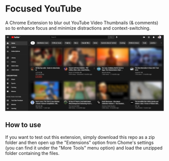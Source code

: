# Focused YouTube

A Chrome Extension to blur out YouTube Video Thumbnails (& comments) so to enhance focus and minimize distractions and context-switching.

![image.png](./image.png)


## How to use

If you want to test out this extension, simply download this repo as a zip folder and then open up the "Extensions" option from Chome's settings (you can find it under the "More Tools" menu option) and load the unzipped folder containing the files.
